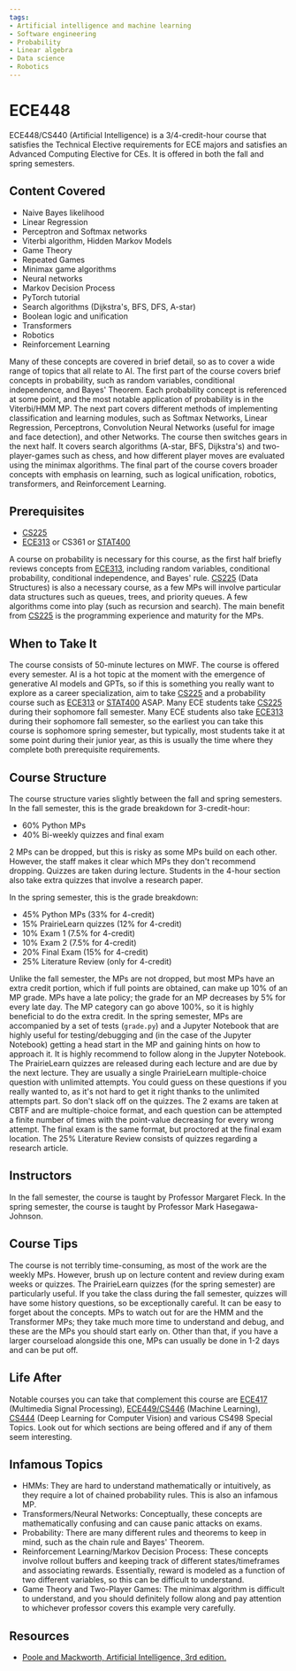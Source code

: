 ```yaml
---
tags:
- Artificial intelligence and machine learning
- Software engineering
- Probability
- Linear algebra
- Data science
- Robotics
---
```


# ECE448

ECE448/CS440 (Artificial Intelligence) is a 3/4-credit-hour course that satisfies the Technical Elective requirements for ECE majors and satisfies an Advanced Computing Elective for CEs. It is offered in both the fall and spring semesters.

## Content Covered

- Naive Bayes likelihood
- Linear Regression
- Perceptron and Softmax networks
- Viterbi algorithm, Hidden Markov Models
- Game Theory
- Repeated Games
- Minimax game algorithms
- Neural networks
- Markov Decision Process
- PyTorch tutorial
- Search algorithms (Dijkstra's, BFS, DFS, A-star)
- Boolean logic and unification
- Transformers
- Robotics
- Reinforcement Learning

Many of these concepts are covered in brief detail, so as to cover a wide range of topics that all relate to AI. The first part of the course covers brief concepts in probability, such as random variables, conditional independence, and Bayes' Theorem. Each probability concept is referenced at some point, and the most notable application of probability is in the Viterbi/HMM MP. The next part covers different methods of implementing classification and learning modules, such as Softmax Networks, Linear Regression, Perceptrons, Convolution Neural Networks (useful for image and face detection), and other Networks. The course then switches gears in the next half. It covers search algorithms (A-star, BFS, Dijkstra's) and two-player-games such as chess, and how different player moves are evaluated using the minimax algorithms. The final part of the course covers broader concepts with emphasis on learning, such as logical unification, robotics, transformers, and Reinforcement Learning. 

## Prerequisites

- [CS225](../CS%20Course%20Offerings/CS225.md)
- [ECE313](ECE313.md) or CS361 or [STAT400](../Other%20Course%20Offerings/STAT400.md)

A course on probability is necessary for this course, as the first half briefly reviews concepts from [ECE313](ECE313.md), including random variables, conditional probability, conditional independence, and Bayes' rule. [CS225](../CS%20Course%20Offerings/CS225.md) (Data Structures) is also a necessary course, as a few MPs will involve particular data structures such as queues, trees, and priority queues. A few algorithms come into play (such as recursion and search). The main benefit from [CS225](../CS%20Course%20Offerings/CS225.md) is the programming experience and maturity for the MPs.

## When to Take It

The course consists of 50-minute lectures on MWF. The course is offered every semester. AI is a hot topic at the moment with the emergence of generative AI models and GPTs, so if this is something you really want to explore as a career specialization, aim to take [CS225](../CS%20Course%20Offerings/CS225.md) and a probability course such as [ECE313](ECE313.md) or [STAT400](../Other%20Course%20Offerings/STAT400.md) ASAP. Many ECE students take [CS225](../CS%20Course%20Offerings/CS225.md) during their sophomore fall semester. Many ECE students also take [ECE313](ECE313.md) during their sophomore fall semester, so the earliest you can take this course is sophomore spring semester, but typically, most students take it at some point during their junior year, as this is usually the time where they complete both prerequisite requirements.

## Course Structure

The course structure varies slightly between the fall and spring semesters. In the fall semester, this is the grade breakdown for 3-credit-hour:

- 60% Python MPs
- 40% Bi-weekly quizzes and final exam

2 MPs can be dropped, but this is risky as some MPs build on each other. However, the staff makes it clear which MPs they don't recommend dropping. Quizzes are taken during lecture. Students in the 4-hour section also take extra quizzes that involve a research paper.

In the spring semester, this is the grade breakdown:

- 45% Python MPs (33% for 4-credit)
- 15% PrairieLearn quizzes (12% for 4-credit)
- 10% Exam 1 (7.5% for 4-credit)
- 10% Exam 2 (7.5% for 4-credit)
- 20% Final Exam (15% for 4-credit)
- 25% Literature Review (only for 4-credit)

Unlike the fall semester, the MPs are not dropped, but most MPs have an extra credit portion, which if full points are obtained, can make up 10% of an MP grade. MPs have a late policy; the grade for an MP decreases by 5% for every late day. The MP category can go above 100%, so it is highly beneficial to do the extra credit. In the spring semester, MPs are accompanied by a set of tests (`grade.py`) and a Jupyter Notebook that are highly useful for testing/debugging and (in the case of the Jupyter Notebook) getting a head start in the MP and gaining hints on how to approach it. It is highly recommend to follow along in the Jupyter Notebook. The PrairieLearn quizzes are released during each lecture and are due by the next lecture. They are usually a single PrairieLearn multiple-choice question with unlimited attempts. You could guess on these questions if you really wanted to, as it's not hard to get it right thanks to the unlimited attempts part. So don't slack off on the quizzes. The 2 exams are taken at CBTF and are multiple-choice format, and each question can be attempted a finite number of times with the point-value decreasing for every wrong attempt. The final exam is the same format, but proctored at the final exam location. The 25% Literature Review consists of quizzes regarding a research article. 

## Instructors

In the fall semester, the course is taught by Professor Margaret Fleck. In the spring semester, the course is taught by Professor Mark Hasegawa-Johnson.

## Course Tips

The course is not terribly time-consuming, as most of the work are the weekly MPs. However, brush up on lecture content and review during exam weeks or quizzes. The PrairieLearn quizzes (for the spring semester) are particularly useful. If you take the class during the fall semester, quizzes will have some history questions, so be exceptionally careful. It can be easy to forget about the concepts. MPs to watch out for are the HMM and the Transformer MPs; they take much more time to understand and debug, and these are the MPs you should start early on. Other than that, if you have a larger courseload alongside this one, MPs can usually be done in 1-2 days and can be put off. 

## Life After

Notable courses you can take that complement this course are [ECE417](ECE417.md) (Multimedia Signal Processing), [ECE449/CS446](ECE449.md) (Machine Learning), [CS444](CS444.md) (Deep Learning for Computer Vision) and various CS498 Special Topics. Look out for which sections are being offered and if any of them seem interesting.

## Infamous Topics

- HMMs: They are hard to understand mathematically or intuitively, as they require a lot of chained probability rules. This is also an infamous MP.
- Transformers/Neural Networks: Conceptually, these concepts are mathematically confusing and can cause panic attacks on exams.
- Probability: There are many different rules and theorems to keep in mind, such as the chain rule and Bayes' Theorem.
- Reinforcement Learning/Markov Decision Process: These concepts involve rollout buffers and keeping track of different states/timeframes and associating rewards. Essentially, reward is modeled as a function of two different variables, so this can be difficult to understand.
- Game Theory and Two-Player Games: The minimax algorithm is difficult to understand, and you should definitely follow along and pay attention to whichever professor covers this example very carefully.

## Resources

- [Poole and Mackworth, Artificial Intelligence, 3rd edition.](https://artint.info/)